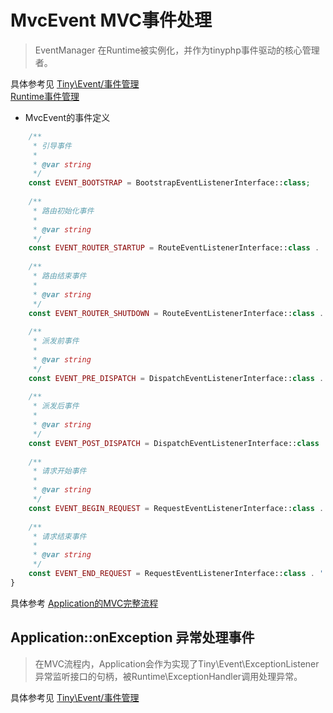 MvcEvent MVC事件处理
====

> EventManager 在Runtime被实例化，并作为tinyphp事件驱动的核心管理者。

具体参考见 [Tiny\Event/事件管理](https://github.com/tinyphporg/tinyphp-docs/docs/lib/event.md)    
[Runtime事件管理](https://github.com/tinyphporg/tinyphp-docs/docs/manual/runtime_event.md)

* MvcEvent的事件定义
```php
    /**
     * 引导事件
     *
     * @var string
     */
    const EVENT_BOOTSTRAP = BootstrapEventListenerInterface::class;
    
    /**
     * 路由初始化事件
     *
     * @var string
     */
    const EVENT_ROUTER_STARTUP = RouteEventListenerInterface::class . '.onRouterStartup';
    
    /**
     * 路由结束事件
     *
     * @var string
     */
    const EVENT_ROUTER_SHUTDOWN = RouteEventListenerInterface::class . '.onRouterShutdown';
    
    /**
     * 派发前事件
     *
     * @var string
     */
    const EVENT_PRE_DISPATCH = DispatchEventListenerInterface::class . '.onPreDispatch';
    
    /**
     * 派发后事件
     *
     * @var string
     */
    const EVENT_POST_DISPATCH = DispatchEventListenerInterface::class . '.onPostDispatch';
    
    /**
     * 请求开始事件
     *
     * @var string
     */
    const EVENT_BEGIN_REQUEST = RequestEventListenerInterface::class . '.onBeginRequest';
    
    /**
     * 请求结束事件
     *
     * @var string
     */
    const EVENT_END_REQUEST = RequestEventListenerInterface::class . '.onEndRequest';
}
```
具体参考 [Application的MVC完整流程](https://github.com/tinyphporg/tinyphp-docs/docs/manual/application.md)


Application::onException 异常处理事件
----
> 在MVC流程内，Application会作为实现了Tiny\Event\ExceptionListener异常监听接口的句柄，被Runtime\ExceptionHandler调用处理异常。   


具体参考见 [Tiny\Event/事件管理](https://github.com/tinyphporg/tinyphp-docs/docs/lib/event.md)  
